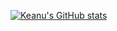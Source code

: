 [![Keanu's GitHub stats](https://github-readme-stats.vercel.app/api?username=keanureano)](https://github.com/anuraghazra/github-readme-stats)
